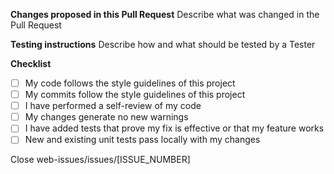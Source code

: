 **Changes proposed in this Pull Request**
Describe what was changed in the Pull Request

**Testing instructions**
Describe how and what should be tested by a Tester

**Checklist**
- [ ] My code follows the style guidelines of this project
- [ ] My commits follow the style guidelines of this project
- [ ] I have performed a self-review of my code
- [ ] My changes generate no new warnings
- [ ] I have added tests that prove my fix is effective or that my feature works
- [ ] New and existing unit tests pass locally with my changes

Close web-issues/issues/[ISSUE_NUMBER]
